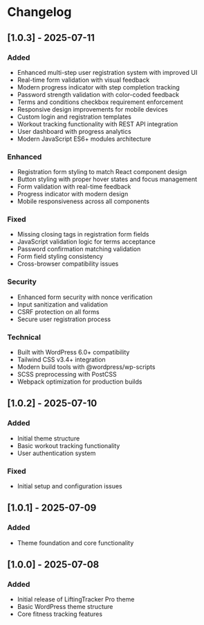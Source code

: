 # Changelog

## [1.0.3] - 2025-07-11

### Added
- Enhanced multi-step user registration system with improved UI
- Real-time form validation with visual feedback
- Modern progress indicator with step completion tracking
- Password strength validation with color-coded feedback
- Terms and conditions checkbox requirement enforcement
- Responsive design improvements for mobile devices
- Custom login and registration templates
- Workout tracking functionality with REST API integration
- User dashboard with progress analytics
- Modern JavaScript ES6+ modules architecture

### Enhanced
- Registration form styling to match React component design
- Button styling with proper hover states and focus management
- Form validation with real-time feedback
- Progress indicator with modern design
- Mobile responsiveness across all components

### Fixed
- Missing closing tags in registration form fields
- JavaScript validation logic for terms acceptance
- Password confirmation matching validation
- Form field styling consistency
- Cross-browser compatibility issues

### Security
- Enhanced form security with nonce verification
- Input sanitization and validation
- CSRF protection on all forms
- Secure user registration process

### Technical
- Built with WordPress 6.0+ compatibility
- Tailwind CSS v3.4+ integration
- Modern build tools with @wordpress/wp-scripts
- SCSS preprocessing with PostCSS
- Webpack optimization for production builds

## [1.0.2] - 2025-07-10

### Added
- Initial theme structure
- Basic workout tracking functionality
- User authentication system

### Fixed
- Initial setup and configuration issues

## [1.0.1] - 2025-07-09

### Added
- Theme foundation and core functionality

## [1.0.0] - 2025-07-08

### Added
- Initial release of LiftingTracker Pro theme
- Basic WordPress theme structure
- Core fitness tracking features
